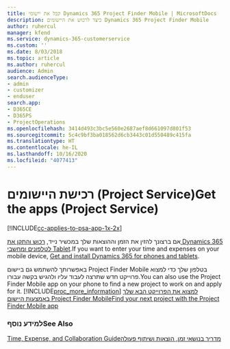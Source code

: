```yaml
---
title: קבל את יישומי Dynamics 365 Project Finder Mobile | MicrosoftDocs
description: כיצד לרכוש את היישומים Dynamics 365 Project Finder Mobile
author: ruhercul
manager: kfend
ms.service: dynamics-365-customerservice
ms.custom: ''
ms.date: 8/03/2018
ms.topic: article
ms.author: ruhercul
audience: Admin
search.audienceType:
- admin
- customizer
- enduser
search.app:
- D365CE
- D365PS
- ProjectOperations
ms.openlocfilehash: 3414d493c3bc5e560e2687aef8d661097d801f53
ms.sourcegitcommit: 5c4c9bf3ba018562d6cb3443c01d550489c415fa
ms.translationtype: HT
ms.contentlocale: he-IL
ms.lasthandoff: 10/16/2020
ms.locfileid: "4077413"
---
```

# <a name="get-the-apps-project-service"></a><span data-ttu-id="6465a-103">רכישת היישומים (Project Service)</span><span class="sxs-lookup"><span data-stu-id="6465a-103">Get the apps (Project Service)</span></span>

[!INCLUDE[cc-applies-to-psa-app-1x-2x](../includes/cc-applies-to-psa-app-1x-2x.md)]

<span data-ttu-id="6465a-104">אם ברצונך להזין את הזמן וההוצאות שלך במכשיר נייד, [רכוש והתקן את Dynamics 365 לטלפונים ומחשבי Tablet](https://docs.microsoft.com/dynamics365/mobile-app/dynamics-365-phones-tablets-users-guide).</span><span class="sxs-lookup"><span data-stu-id="6465a-104">If you want to enter your time and expenses on your mobile device, [Get and install Dynamics 365 for phones and tablets](https://docs.microsoft.com/dynamics365/mobile-app/dynamics-365-phones-tablets-users-guide).</span></span>  
  
 <span data-ttu-id="6465a-105">באפשרותך להשתמש גם ביישום Project Finder Mobile בטלפון שלך כדי למצוא פרוייקט חדש שתרצה לעבוד עליו ולהגיש בקשה עבורו.</span><span class="sxs-lookup"><span data-stu-id="6465a-105">You can also use the Project Finder Mobile app on your phone to find a new project to work on and apply for it.</span></span> [!INCLUDE[proc_more_information](../includes/proc-more-information.md)] <span data-ttu-id="6465a-106">[למצוא את הפרוייקט הבא שלך באמצעות היישום Project Finder Mobile](../psa/find-next-project-finder-mobile-app.md)</span><span class="sxs-lookup"><span data-stu-id="6465a-106">[Find your next project with the Project Finder Mobile app](../psa/find-next-project-finder-mobile-app.md)</span></span> 
  
### <a name="see-also"></a><span data-ttu-id="6465a-107">למידע נוסף</span><span class="sxs-lookup"><span data-stu-id="6465a-107">See Also</span></span>  
 [<span data-ttu-id="6465a-108">‏‫מדריך בנושאי זמן, הוצאות ושיתוף פעולה</span><span class="sxs-lookup"><span data-stu-id="6465a-108">Time, Expense, and Collaboration Guide</span></span>](../psa/time-expense-collaboration-guide.md)
